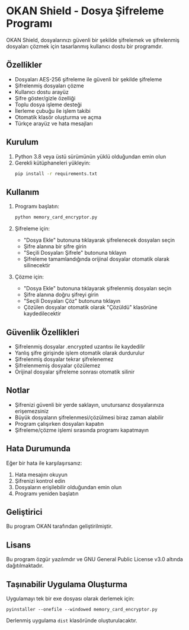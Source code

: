 # OKAN Shield - Dosya Şifreleme Programı

OKAN Shield, dosyalarınızı güvenli bir şekilde şifrelemek ve şifrelenmiş dosyaları çözmek için tasarlanmış kullanıcı dostu bir programdır.

## Özellikler

- Dosyaları AES-256 şifreleme ile güvenli bir şekilde şifreleme
- Şifrelenmiş dosyaları çözme
- Kullanıcı dostu arayüz
- Şifre göster/gizle özelliği
- Toplu dosya işleme desteği
- İlerleme çubuğu ile işlem takibi
- Otomatik klasör oluşturma ve açma
- Türkçe arayüz ve hata mesajları

## Kurulum

1. Python 3.8 veya üstü sürümünün yüklü olduğundan emin olun
2. Gerekli kütüphaneleri yükleyin:
   ```bash
   pip install -r requirements.txt
   ```

## Kullanım

1. Programı başlatın:
   ```bash
   python memory_card_encryptor.py
   ```

2. Şifreleme için:
   - "Dosya Ekle" butonuna tıklayarak şifrelenecek dosyaları seçin
   - Şifre alanına bir şifre girin
   - "Seçili Dosyaları Şifrele" butonuna tıklayın
   - Şifreleme tamamlandığında orijinal dosyalar otomatik olarak silinecektir

3. Çözme için:
   - "Dosya Ekle" butonuna tıklayarak şifrelenmiş dosyaları seçin
   - Şifre alanına doğru şifreyi girin
   - "Seçili Dosyaları Çöz" butonuna tıklayın
   - Çözülen dosyalar otomatik olarak "Çözüldü" klasörüne kaydedilecektir

## Güvenlik Özellikleri

- Şifrelenmiş dosyalar .encrypted uzantısı ile kaydedilir
- Yanlış şifre girişinde işlem otomatik olarak durdurulur
- Şifrelenmiş dosyalar tekrar şifrelenemez
- Şifrelenmemiş dosyalar çözülemez
- Orijinal dosyalar şifreleme sonrası otomatik silinir

## Notlar

- Şifrenizi güvenli bir yerde saklayın, unutursanız dosyalarınıza erişemezsiniz
- Büyük dosyaların şifrelenmesi/çözülmesi biraz zaman alabilir
- Program çalışırken dosyaları kapatın
- Şifreleme/çözme işlemi sırasında programı kapatmayın

## Hata Durumunda

Eğer bir hata ile karşılaşırsanız:
1. Hata mesajını okuyun
2. Şifrenizi kontrol edin
3. Dosyaların erişilebilir olduğundan emin olun
4. Programı yeniden başlatın

## Geliştirici

Bu program OKAN tarafından geliştirilmiştir.

## Lisans

Bu program özgür yazılımdır ve GNU General Public License v3.0 altında dağıtılmaktadır.

## Taşınabilir Uygulama Oluşturma

Uygulamayı tek bir exe dosyası olarak derlemek için:

```
pyinstaller --onefile --windowed memory_card_encryptor.py
```

Derlenmiş uygulama `dist` klasöründe oluşturulacaktır. 